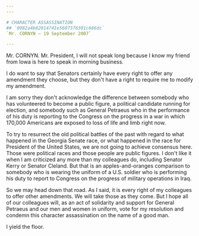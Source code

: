 ```yaml
---
---

# CHARACTER ASSASSINATION
## `0982a4b82014741e5607376301c686dc`
`Mr. CORNYN — 19 September 2007`

---
```



Mr. CORNYN. Mr. President, I will not speak long because I know my 
friend from Iowa is here to speak in morning business.

I do want to say that Senators certainly have every right to offer 
any amendment they choose, but they don't have a right to require me to 
modify my amendment.

I am sorry they don't acknowledge the difference between somebody who 
has volunteered to become a public figure, a political candidate 
running for election, and somebody such as General Petraeus who in the 
performance of his duty is reporting to the Congress on the progress in 
a war in which 170,000 Americans are exposed to loss of life and limb 
right now.

To try to resurrect the old political battles of the past with regard 
to what happened in the Georgia Senate race, or what happened in the 
race for President of the United States, we are not going to achieve 
consensus here. Those were political races and those people are public 
figures. I don't like it when I am criticized any more than my 
colleagues do, including Senator Kerry or Senator Cleland. But that is 
an apples-and-oranges comparison to somebody who is wearing the uniform 
of a U.S. soldier who is performing his duty to report to Congress on 
the progress of military operations in Iraq.

So we may head down that road. As I said, it is every right of my 
colleagues to offer other amendments. We will take those as they come. 
But I hope all of our colleagues will, as an act of solidarity and 
support for General Petraeus and our men and women in uniform, vote for 
my resolution and condemn this character assassination on the name of a 
good man.

I yield the floor.